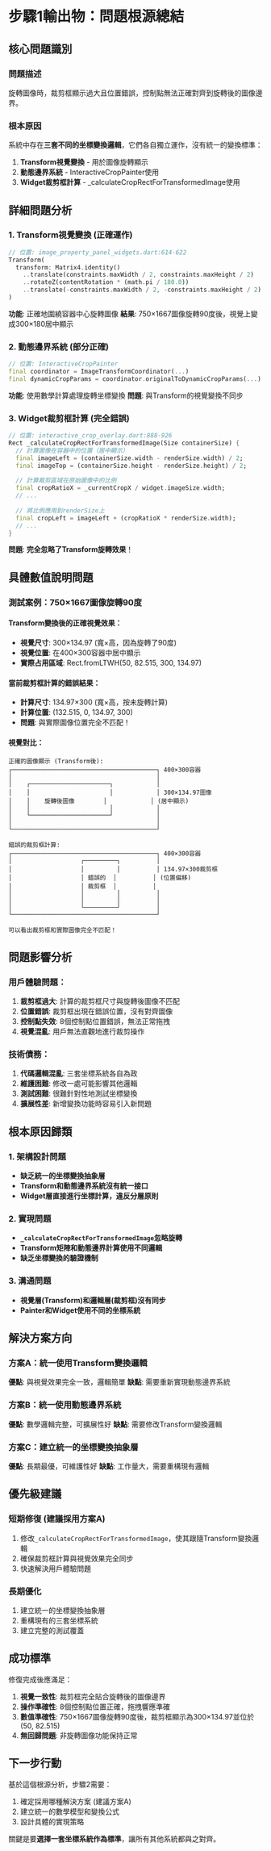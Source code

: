 # 步驟1輸出物：問題根源總結

## 核心問題識別

### 問題描述
旋轉圖像時，裁剪框顯示過大且位置錯誤，控制點無法正確對齊到旋轉後的圖像邊界。

### 根本原因
系統中存在**三套不同的坐標變換邏輯**，它們各自獨立運作，沒有統一的變換標準：

1. **Transform視覺變換** - 用於圖像旋轉顯示
2. **動態邊界系統** - InteractiveCropPainter使用
3. **Widget裁剪框計算** - _calculateCropRectForTransformedImage使用

## 詳細問題分析

### 1. Transform視覺變換 (正確運作)
```dart
// 位置: image_property_panel_widgets.dart:614-622
Transform(
  transform: Matrix4.identity()
    ..translate(constraints.maxWidth / 2, constraints.maxHeight / 2)
    ..rotateZ(contentRotation * (math.pi / 180.0))
    ..translate(-constraints.maxWidth / 2, -constraints.maxHeight / 2)
)
```

**功能**: 正確地圍繞容器中心旋轉圖像
**結果**: 750×1667圖像旋轉90度後，視覺上變成300×180居中顯示

### 2. 動態邊界系統 (部分正確)
```dart
// 位置: InteractiveCropPainter
final coordinator = ImageTransformCoordinator(...)
final dynamicCropParams = coordinator.originalToDynamicCropParams(...)
```

**功能**: 使用數學計算處理旋轉坐標變換
**問題**: 與Transform的視覺變換不同步

### 3. Widget裁剪框計算 (完全錯誤)
```dart
// 位置: interactive_crop_overlay.dart:888-926
Rect _calculateCropRectForTransformedImage(Size containerSize) {
  // 計算圖像在容器中的位置（居中顯示）
  final imageLeft = (containerSize.width - renderSize.width) / 2;
  final imageTop = (containerSize.height - renderSize.height) / 2;
  
  // 計算裁剪區域在原始圖像中的比例
  final cropRatioX = _currentCropX / widget.imageSize.width;
  // ...
  
  // 將比例應用到renderSize上
  final cropLeft = imageLeft + (cropRatioX * renderSize.width);
  // ...
}
```

**問題**: **完全忽略了Transform旋轉效果**！

## 具體數值說明問題

### 測試案例：750×1667圖像旋轉90度

#### Transform變換後的正確視覺效果：
- **視覺尺寸**: 300×134.97 (寬×高，因為旋轉了90度)
- **視覺位置**: 在400×300容器中居中顯示
- **實際占用區域**: Rect.fromLTWH(50, 82.515, 300, 134.97)

#### 當前裁剪框計算的錯誤結果：
- **計算尺寸**: 134.97×300 (寬×高，按未旋轉計算)
- **計算位置**: (132.515, 0, 134.97, 300)
- **問題**: 與實際圖像位置完全不匹配！

#### 視覺對比：
```
正確的圖像顯示 (Transform後):
┌────────────────────────────────────────┐ 400×300容器
│                                        │
│    ┌──────────────────────┐            │ 
│    │                      │            │ 300×134.97圖像
│    │    旋轉後圖像        │            │ (居中顯示)
│    │                      │            │
│    └──────────────────────┘            │
│                                        │
└────────────────────────────────────────┘

錯誤的裁剪框計算:
┌────────────────────────────────────────┐ 400×300容器  
│                   ┌─────────┐          │
│                   │         │          │ 134.97×300裁剪框
│                   │ 錯誤的  │          │ (位置偏移)
│                   │ 裁剪框  │          │
│                   │         │          │
│                   │         │          │
│                   └─────────┘          │
└────────────────────────────────────────┘

可以看出裁剪框和實際圖像完全不匹配！
```

## 問題影響分析

### 用戶體驗問題：
1. **裁剪框過大**: 計算的裁剪框尺寸與旋轉後圖像不匹配
2. **位置錯誤**: 裁剪框出現在錯誤位置，沒有對齊圖像
3. **控制點失效**: 8個控制點位置錯誤，無法正常拖拽
4. **視覺混亂**: 用戶無法直觀地進行裁剪操作

### 技術債務：
1. **代碼邏輯混亂**: 三套坐標系統各自為政
2. **維護困難**: 修改一處可能影響其他邏輯
3. **測試困難**: 很難針對性地測試坐標變換
4. **擴展性差**: 新增變換功能時容易引入新問題

## 根本原因歸類

### 1. 架構設計問題
- **缺乏統一的坐標變換抽象層**
- **Transform和動態邊界系統沒有統一接口**
- **Widget層直接進行坐標計算，違反分層原則**

### 2. 實現問題  
- **`_calculateCropRectForTransformedImage`忽略旋轉**
- **Transform矩陣和動態邊界計算使用不同邏輯**
- **缺乏坐標變換的驗證機制**

### 3. 溝通問題
- **視覺層(Transform)和邏輯層(裁剪框)沒有同步**
- **Painter和Widget使用不同的坐標系統**

## 解決方案方向

### 方案A：統一使用Transform變換邏輯
**優點**: 與視覺效果完全一致，邏輯簡單
**缺點**: 需要重新實現動態邊界系統

### 方案B：統一使用動態邊界系統  
**優點**: 數學邏輯完整，可擴展性好
**缺點**: 需要修改Transform變換邏輯

### 方案C：建立統一的坐標變換抽象層
**優點**: 長期最優，可維護性好
**缺點**: 工作量大，需要重構現有邏輯

## 優先級建議

### 短期修復 (建議採用方案A)
1. 修改`_calculateCropRectForTransformedImage`，使其跟隨Transform變換邏輯
2. 確保裁剪框計算與視覺效果完全同步
3. 快速解決用戶體驗問題

### 長期優化
1. 建立統一的坐標變換抽象層
2. 重構現有的三套坐標系統
3. 建立完整的測試覆蓋

## 成功標準

修復完成後應滿足：
1. **視覺一致性**: 裁剪框完全貼合旋轉後的圖像邊界
2. **操作準確性**: 8個控制點位置正確，拖拽響應準確
3. **數值準確性**: 750×1667圖像旋轉90度後，裁剪框顯示為300×134.97並位於(50, 82.515)
4. **無回歸問題**: 非旋轉圖像功能保持正常

## 下一步行動

基於這個根源分析，步驟2需要：
1. 確定採用哪種解決方案 (建議方案A)
2. 建立統一的數學模型和變換公式
3. 設計具體的實現策略

關鍵是要**選擇一套坐標系統作為標準**，讓所有其他系統都與之對齊。